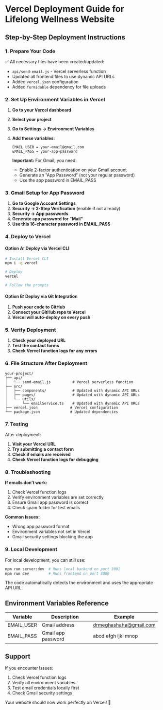 # Vercel Deployment Guide for Lifelong Wellness Website

## Step-by-Step Deployment Instructions

### 1. Prepare Your Code
✅ All necessary files have been created/updated:
- `api/send-email.js` - Vercel serverless function
- Updated all frontend files to use dynamic API URLs
- Added `vercel.json` configuration
- Added `formidable` dependency for file uploads

### 2. Set Up Environment Variables in Vercel

1. **Go to your Vercel dashboard**
2. **Select your project**
3. **Go to Settings → Environment Variables**
4. **Add these variables:**

   ```
   EMAIL_USER = your-email@gmail.com
   EMAIL_PASS = your-app-password
   ```

   **Important:** For Gmail, you need:
   - Enable 2-factor authentication on your Gmail account
   - Generate an "App Password" (not your regular password)
   - Use the app password in EMAIL_PASS

### 3. Gmail Setup for App Password

1. **Go to Google Account Settings**
2. **Security → 2-Step Verification** (enable if not already)
3. **Security → App passwords**
4. **Generate app password for "Mail"**
5. **Use this 16-character password in EMAIL_PASS**

### 4. Deploy to Vercel

#### Option A: Deploy via Vercel CLI
```bash
# Install Vercel CLI
npm i -g vercel

# Deploy
vercel

# Follow the prompts
```

#### Option B: Deploy via Git Integration
1. **Push your code to GitHub**
2. **Connect your GitHub repo to Vercel**
3. **Vercel will auto-deploy on every push**

### 5. Verify Deployment

1. **Check your deployed URL**
2. **Test the contact forms**
3. **Check Vercel function logs for any errors**

### 6. File Structure After Deployment

```
your-project/
├── api/
│   └── send-email.js          # Vercel serverless function
├── src/
│   ├── components/            # Updated with dynamic API URLs
│   ├── pages/                 # Updated with dynamic API URLs
│   └── utils/
│       └── emailService.ts    # Updated with dynamic API URLs
├── vercel.json               # Vercel configuration
└── package.json              # Updated dependencies
```

### 7. Testing

After deployment:
1. **Visit your Vercel URL**
2. **Try submitting a contact form**
3. **Check if emails are received**
4. **Check Vercel function logs for debugging**

### 8. Troubleshooting

**If emails don't work:**
1. Check Vercel function logs
2. Verify environment variables are set correctly
3. Ensure Gmail app password is correct
4. Check spam folder for test emails

**Common Issues:**
- Wrong app password format
- Environment variables not set in Vercel
- Gmail security settings blocking the app

### 9. Local Development

For local development, you can still use:
```bash
npm run server:dev  # Runs local backend on port 3001
npm run dev         # Runs frontend on port 8080
```

The code automatically detects the environment and uses the appropriate API URL.

## Environment Variables Reference

| Variable | Description | Example |
|----------|-------------|---------|
| EMAIL_USER | Gmail address | drmeghashaha@gmail.com |
| EMAIL_PASS | Gmail app password | abcd efgh ijkl mnop |

## Support

If you encounter issues:
1. Check Vercel function logs
2. Verify all environment variables
3. Test email credentials locally first
4. Check Gmail security settings

Your website should now work perfectly on Vercel! 🚀
